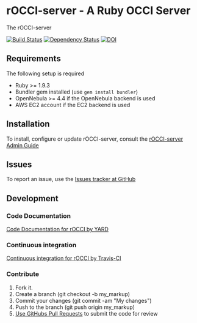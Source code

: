 rOCCI-server - A Ruby OCCI Server
=============================

The rOCCI-server

[![Build Status](https://secure.travis-ci.org/EGI-FCTF/rOCCI-server.png)](http://travis-ci.org/EGI-FCTF/rOCCI-server) [![Dependency Status](https://gemnasium.com/EGI-FCTF/rOCCI-server.png)](https://gemnasium.com/EGI-FCTF/rOCCI-server) [![DOI](https://zenodo.org/badge/4747/EGI-FCTF/rOCCI-server.svg)](http://dx.doi.org/10.5281/zenodo.12608)

Requirements
------------

The following setup is required
* Ruby >= 1.9.3
* Bundler gem installed (use ```gem install bundler```)
* OpenNebula >= 4.4 if the OpenNebula backend is used
* AWS EC2 account if the EC2 backend is used


Installation
------------

To install, configure or update rOCCI-server, consult the [rOCCI-server Admin Guide](https://wiki.egi.eu/wiki/rOCCI:ROCCI-server_Admin_Guide)

Issues
------------

To report an issue, use the [Issues tracker at GitHub](https://github.com/EGI-FCTF/rOCCI-server/issues)

Development
-----------

### Code Documentation

[Code Documentation for rOCCI by YARD](http://rubydoc.info/github/EGI-FCTF/rOCCI-server/)

### Continuous integration

[Continuous integration for rOCCI by Travis-CI](http://travis-ci.org/EGI-FCTF/rOCCI-server/)

### Contribute

1. Fork it.
2. Create a branch (git checkout -b my_markup)
3. Commit your changes (git commit -am "My changes")
4. Push to the branch (git push origin my_markup)
5. [Use GitHubs Pull Requests](https://help.github.com/articles/using-pull-requests/) to submit the code for review
